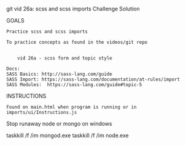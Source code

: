 
git vid 26a: scss and scss imports Challenge Solution

GOALS

    Practice scss and scss imports
    
    To practice concepts as found in the videos/git repo


        vid 26a - scss form and topic style

    Docs: 
    SASS Basics: http://sass-lang.com/guide
    SASS Import: https://sass-lang.com/documentation/at-rules/import
    SASS Modules:  https://sass-lang.com/guide#topic-5 
    


INSTRUCTIONS

    Found on main.html when program is running or in imports/ui/Instructions.js



Stop runaway node or mongo on windows

taskkill /f /im mongod.exe
taskkill /f /im node.exe